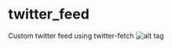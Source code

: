 # twitter_feed
Custom twitter feed using twitter-fetch
![alt tag](https://raw.github.com/lindsayjopson/twitter_feed/twitter_capture.jpg)
